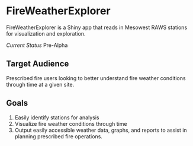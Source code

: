 # FireWeatherExplorer

FireWeatherExplorer is a Shiny app that reads in Mesowest RAWS stations for visualization and exploration. 

*Current Status*
Pre-Alpha

## Target Audience
Prescribed fire users looking to better understand fire weather conditions through time at a given site.

## Goals
1. Easily identify stations for analysis
2. Visualize fire weather conditions through time
3. Output easily accessible weather data, graphs, and reports to assist in planning prescribed fire operations.